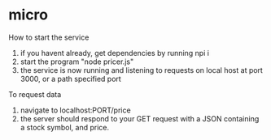 # micro

How to start the service

1. if you havent already, get dependencies by running npi i
2. start the program "node pricer.js"
3. the service is now running and listening to requests on local host at port 3000, or a path specified port

To request data

1. navigate to localhost:PORT/price
2. the server should respond to your GET request with a JSON containing a stock symbol, and price.